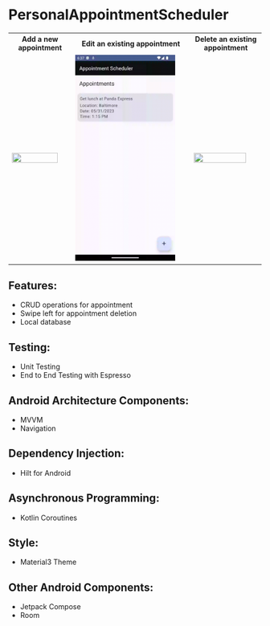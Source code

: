# PersonalAppointmentScheduler
<div>
<table>
  <tr>
    <th>Add a new appointment</th>
    <th>Edit an existing appointment</th>
    <th>Delete an existing appointment</th>
  </tr>
  <tr>
    <td><img src="/screenshots/AppointmentSchedulerGif1.gif?raw=true" height="30%" width="90%"></td>
    <td><img src="/screenshots/AppointmentSchedulerGif2.gif?raw=true" height="30%" width="90%"></td>
    <td><img src="/screenshots/AppointmentSchedulerGif3.gif?raw=true" height="30%" width="90%"></td>
  </tr>
</table>
</div>

## Features:
* CRUD operations for appointment
* Swipe left for appointment deletion
* Local database

## Testing:
* Unit Testing
* End to End Testing with Espresso

## Android Architecture Components:
* MVVM
* Navigation

## Dependency Injection:
* Hilt for Android

## Asynchronous Programming:
* Kotlin Coroutines

## Style:
* Material3 Theme

## Other Android Components:
* Jetpack Compose
* Room

